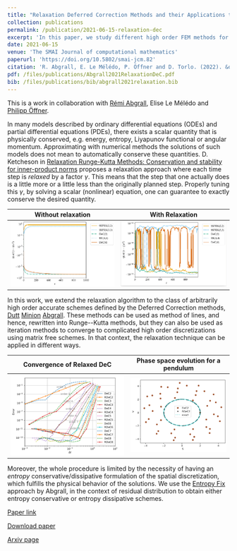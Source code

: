 ```yaml
---
title: "Relaxation Deferred Correction Methods and their Applications to Residual Distribution Schemes"
collection: publications
permalink: /publication/2021-06-15-relaxation-dec
excerpt: 'In this paper, we study different high order FEM methods for hyperbolic problems, providing parameters that lead to stable and reliable schemes. [Download paper](/files/publications/Abgrall2021RelaxationDeC.pdf)'
date: 2021-06-15
venue: 'The SMAI Journal of computational mathematics'
paperurl: 'https://doi.org/10.5802/smai-jcm.82'
citation: 'R. Abgrall, E. Le Mélédo, P. Öffner and D. Torlo. (2022). &quot;Relaxation Deferred Correction Methods and their Applications to Residual Distribution Schemes. &quot;  <i>The SMAI Journal of computational mathematics</i>, Volume 8 (2022), pp. 125-160. doi:10.5802/smai-jcm.82'
pdf: /files/publications/Abgrall2021RelaxationDeC.pdf
bib: /files/publications/bib/abgrall2021relaxation.bib
---
```

This is a work in collaboration with [Rémi Abgrall](https://www.math.uzh.ch/index.php?id=people&key1=8882), Elise Le Mélédo and [Philipp Öffner](https://philippoeffner.de/).

In many models described by ordinary differential equations (ODEs) and partial differential equations (PDEs), there exists a scalar quantity that is physically conserved, e.g. energy, entropy, Liyapunov functional or angular momentum. Approximating with numerical methods the solutions of such models does not mean to automatically conserve these quantities. D. Ketcheson in [Relaxation Runge-Kutta Methods: Conservation and stability for inner-product norms](https://arxiv.org/abs/1905.09847) proposes a relaxation approach where each time step is *relaxed* by a factor $\gamma$. This means that the step that one actually does is a little more or a little less than the originally planned step. Properly tuning this $\gamma$, by solving a scalar (nonlinear) equation, one can guarantee to exactly conserve the desired quantity.

Without relaxation         |  With Relaxation 
:-------------------------:|:-------------------------:
![Energy error without relaxation](/images/relaxation-dec/pendulum__energy_standard.png)|![Energy error with relaxation](/images/relaxation-dec/pendulum__energy_relaxed.png)


In this work, we extend the relaxation algorithm to the class of arbitrarily high order accurate schemes defined by the Deferred Correction methods, [Dutt](https://doi.org/10.1023/A:1022338906936) [Minion](https://doi.org/10.4310/CMS.2003.v1.n3.a6) [Abgrall](https://doi.org/10.1007/s10915-017-0498-4). These methods can be used as method of lines, and hence, rewritten into Runge--Kutta methods, but they can also be used as iteration methods to converge to complicated high order discretizations using matrix free schemes. In that context, the relaxation technique can be applied in different ways. 

Convergence of Relaxed DeC         |  Phase space evolution for a pendulum 
:-------------------------:|:-------------------------:
![Error convergence for pendulum test](/images/relaxation-dec/convergence.png)|![Phase space comparison](/images/relaxation-dec/phasePendulum.png)

Moreover, the whole procedure is limited by the necessity of having an *entropy* conservative/dissipative formulation of the spatial discretization, which fulfills the physical behavior of the solutions. We use the [Entropy Fix](https://doi.org/10.1016/j.jcp.2018.06.031) approach by Abgrall, in the context of residual distribution to obtain either entropy conservative or entropy dissipative schemes.

[Paper link](https://doi.org/10.5802/smai-jcm.82)

[Download paper](/files/publications/Abgrall2021RelaxationDeC.pdf)

[Arxiv page](https://arxiv.org/abs/2106.05005)
